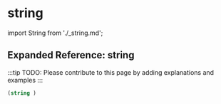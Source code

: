 # string

import String from './_string.md';

<String />

## Expanded Reference: string

:::tip
TODO: Please contribute to this page by adding explanations and examples
:::

```lisp
(string )
```
